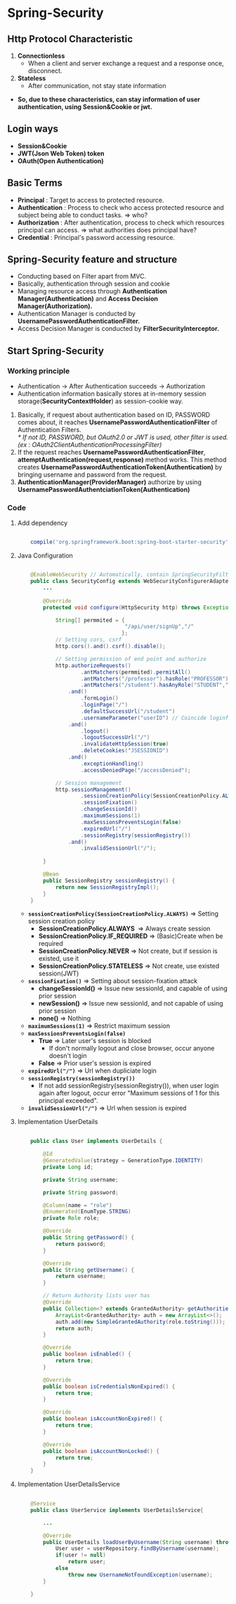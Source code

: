 # Spring-Security

## Http Protocol Characteristic 
1. <strong>Connectionless</strong>
   * When a client and server exchange a request and a response once, disconnect.
2. <strong>Stateless</strong>
   * After communication, not stay state information
* <strong>So, due to these characteristics, can stay information of user authentication, using Session&#38;Cookie or jwt. </strong>  

## Login ways

* <strong>Session&#38;Cookie</strong>
* <strong>JWT(Json Web Token) token</strong>
* <strong>OAuth(Open Authentication)</strong>

## Basic Terms
<ul>
<li><strong>Principal</strong> : Target to access to protected resource.</li>
<li><strong>Authentication</strong> : Process to check who access protected resource and subject being able to conduct tasks. => who?</li>
<li><strong>Authorization</strong> : After authentication, process to check which resources principal can access. => what authorities does principal have?</li>
<li><strong>Credential</strong> : Principal's password accessing resource.</li>
</ul>

## Spring-Security feature and structure
<ul>
    <li>Conducting based on Filter apart from MVC.</li>
    <li>Basically, authentication through session and cookie</li>
    <li>Managing resource access through <strong>Authentication Manager(Authentication)</strong> and <strong>Access Decision Manager(Authorization).</strong></li>
    <li>Authentication Manager is conducted by <strong>UsernamePasswordAuthenticationFilter.</strong></li>
    <li>Access Decision Manager is conducted by <strong>FilterSecurityInterceptor.</strong></li>
</ul>

## Start Spring-Security

### Working principle
<ul>
    <li>Authentication -> After Authentication succeeds -> Authorization</li>
    <li>Authentication information basically stores at in-memory session storage(<strong>SecurityContextHolder</strong>) as session-cookie way.</li>
</ul>
<ol>
    <li>Basically, if request about authentication based on ID, PASSWORD comes about, it reaches <strong>UsernamePasswordAuthenticationFilter</strong> of Authentication Filters.</li>
    <em>* If not ID, PASSWORD, but OAuth2.0 or JWT is used, other filter is used. (ex : OAuth2ClientAuthenticationProcessingFilter)</em>
    <li>If the request reaches <strong>UsernamePasswordAuthenticationFilter</strong>, <strong>attemptAuthentication(request,response)</strong> method works. This method creates <strong>UsernamePasswordAuthenticationToken(Authentication)</strong> by bringing username and password from the request.</li>
    <li><strong>AuthenticationManager(ProviderManager)</strong> authorize by using <strong>UsernamePasswordAuthentciationToken(Authentication)</strong></li>
</ol>

### Code

1. Add dependency

    ```groovy

        compile('org.springframework.boot:spring-boot-starter-security')

    ```

2. Java Configuration

    ```java

        @EnableWebSecurity // Automatically, contain SpringSecurityFilterChain
        public class SecurityConfig extends WebSecurityConfigurerAdapter{
            ...   
            
            @Override
            protected void configure(HttpSecurity http) throws Exception {

                String[] permmited = {
                                      "/api/user/signUp","/"
                                     };
                // Setting cors, csrf 
                http.cors().and().csrf().disable();

                // Setting permission of end point and authorize
                http.authorizeRequests()
                        .antMatchers(permmited).permitAll()
                        .antMatchers("/professor").hasRole("PROFESSOR")
                        .antMatchers("/student").hasAnyRole("STUDENT","PROFESSOR")
                    .and()
                        .formLogin()
                        .loginPage("/")
                        .defaultSuccessUrl("/student")
                        .usernameParameter("userID") // Coincide loginform name
                    .and()
                        .logout()
                        .logoutSuccessUrl("/")
                        .invalidateHttpSession(true)
                        .deleteCookies("JSESSIONID")
                    .and()
                        .exceptionHandling()
                        .accessDeniedPage("/accessDenied");

                // Session management
                http.sessionManagement()
                        .sessionCreationPolicy(SessionCreationPolicy.ALWAYS)
                        .sessionFixation()
                        .changeSessionId()
                        .maximumSessions(1) 
                        .maxSessionsPreventsLogin(false)
                        .expiredUrl("/")
                        .sessionRegistry(sessionRegistry())
                    .and()
                        .invalidSessionUrl("/");
                        
            }

            @Bean
            public SessionRegistry sessionRegistry() {
                return new SessionRegistryImpl();
            }
        }

    ```
    * <strong>``` sessionCreationPolicy(SessionCreationPolicy.ALWAYS) ```</strong> => Setting session creation policy
      * <strong>SessionCreationPolicy.ALWAYS </strong>      => Always create session
      * <strong>SessionCreationPolicy.IF_REQUIRED</strong>  => (Basic)Create when be required
      * <strong>SessionCreationPolicy.NEVER</strong>        => Not create, but if session is existed, use it
      * <strong>SessionCreationPolicy.STATELESS</strong>    => Not create, use existed session(JWT)
    * <strong>``` sessionFixation() ```</strong> => Setting about session-fixation attack
      * <strong>changeSessionId()</strong> => Issue new sessionId, and capable of using prior session
      * <strong>newSession()</strong>      => Issue new sessionId, and not capable of using prior session
      * <strong>none()</strong>            => Nothing
    * <strong>``` maximumSessions(1) ```</strong> => Restrict maximum session 
    * <strong>``` maxSessionsPreventsLogin(false) ```</strong>
      * <strong>True</strong> => Later user's session is blocked 
        * If don't normally logout and close browser, occur anyone doesn't login
      * <strong>False</strong> => Prior user's session is expired
    * <strong>``` expiredUrl("/") ```</strong> => Url when dupliciate login
    * <strong>``` sessionRegistry(sessionRegistry()) ```</strong>
      * If not add sessionRegistry(sessionRegistry()), when user login again after logout, occur error "Maximum sessions of 1 for this principal exceeded".
    * <strong>``` invalidSessionUrl("/") ```</strong> => Url when session is expired
    
3. Implementation UserDetails

    ```java
        
        public class User implements UserDetails {
    
            @Id
            @GeneratedValue(strategy = GenerationType.IDENTITY)
            private Long id;

            private String username;

            private String password;

            @Column(name = "role")
            @Enumerated(EnumType.STRING)
            private Role role;

            @Override
            public String getPassword() {
                return password;
            }

            @Override
            public String getUsername() {
                return username;
            }

            // Return Authority lists user has
            @Override
            public Collection<? extends GrantedAuthority> getAuthorities() {
                ArrayList<GrantedAuthority> auth = new ArrayList<>();
                auth.add(new SimpleGrantedAuthority(role.toString()));
                return auth;
            }

            @Override
            public boolean isEnabled() {
                return true;
            }

            @Override
            public boolean isCredentialsNonExpired() {
                return true;
            }

            @Override
            public boolean isAccountNonExpired() {
                return true;
            }

            @Override
            public boolean isAccountNonLocked() {
                return true;
            }
        }
    
    ```
4. Implementation UserDetailsService

    ```java
        
        @Service
        public class UserService implements UserDetailsService{

            ...

            @Override
            public UserDetails loadUserByUsername(String username) throws UsernameNotFoundException {
                User user = userRepository.findByUsername(username);
                if(user != null)
                    return user;
                else
                    throw new UsernameNotFoundException(username);
            }

        }
        
    ```
